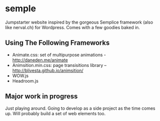 # semple
Jumpstarter website inspired by the gorgeous Semplice framework (also like nerval.ch) for Wordpress. Comes with a few goodies baked in.


## Using The Following Frameworks 

- Animate.css: set of multipurpose animations - http://daneden.me/animate
- Animsition.min.css: page transisitions library – http://blivesta.github.io/animsition/
- WOW.js 
- Headroom.js


## Major work in progress

Just playing around. Going to develop as a side project as the time comes up. Will probably build a set of web elements too.